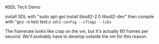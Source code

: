 #SDL Tech Demo

install SDL with "sudo apt-get install libsdl2-2.0 libsdl2-dev"
then compile with "gcc -o test test.c `sdl2-config --cflags --libs`

The framerate looks like crap on the vm, but it's actually 60 frames per second.
We'll probably have to develop outside the vm for this reason.